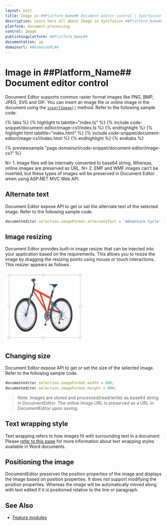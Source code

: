 ```yaml
---
layout: post
title: Image in ##Platform_Name## Document editor control | Syncfusion
description: Learn here all about Image in Syncfusion ##Platform_Name## Document editor control of Syncfusion Essential JS 2 and more.
platform: document-processing
control: Image 
publishingplatform: ##Platform_Name##
documentation: ug
domainurl: ##DomainURL##
---
```


# Image in ##Platform_Name## Document editor control

Document Editor supports common raster format images like PNG, BMP, JPEG, SVG and GIF. You can insert an image file or online image in the document using the [`insertImage()`](https://ej2.syncfusion.com/documentation/api/document-editor/editor#insertimage) method. Refer to the following sample code.

 

 {% tabs %}
{% highlight ts tabtitle="index.ts" %}
{% include code-snippet/document-editor/image-cs1/index.ts %}
{% endhighlight %}
{% highlight html tabtitle="index.html" %}
{% include code-snippet/document-editor/image-cs1/index.html %}
{% endhighlight %}
{% endtabs %}
        
{% previewsample "page.domainurl/code-snippet/document-editor/image-cs1" %}

N> 1. Image files will be internally converted to base64 string. Whereas, online images are preserved as URL. N> 2. EMF and WMF images can't be inserted, but these types of images will be preserved in Document Editor when using ASP.NET MVC Web API.

## Alternate text

Document Editor expose API to get or set the alternate text of the selected image. Refer to the following sample code.

```ts
documenteditor.selection.imageFormat.alternateText = 'Adventure Cycle';
```

## Image resizing

Document Editor provides built-in image resizer that can be injected into your application based on the requirements. This allows you to resize the image by dragging the resizing points using mouse or touch interactions. This resizer appears as follows.

![Image](images/image.png)

## Changing size

Document Editor expose API to get or set the size of the selected image. Refer to the following sample code.

```ts
documenteditor.selection.imageFormat.width = 800;
documenteditor.selection.imageFormat.height = 800;
```

>Note: Images are stored and processed(read/write) as base64 string in DocumentEditor. The online image URL is preserved as a URL in DocumentEditor upon saving.

## Text wrapping style

Text wrapping refers to how images fit with surrounding text in a document. Please [refer to this page](../document-editor/text-wrapping-style) for more information about text wrapping styles available in Word documents.

## Positioning the image

DocumentEditor preserves the position properties of the image and displays the image based on position properties. It does not support modifying the position properties. Whereas the image will be automatically moved along with text edited if it is positioned relative to the line or paragraph.

## See Also

* [Feature modules](../document-editor/feature-module)
